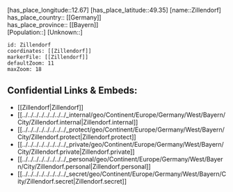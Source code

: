 ﻿---
location: [49.35,12.67] 
mapzoom: [7,12] 
mapmarker: city 
type: City
tags:
- geo/City


SpocWebEntityId: 35832
isDeleted: false
confidential: public

---
[has_place_longitude::12.67] 
[has_place_latitude::49.35] 
[name::Zillendorf] 
has_place_country:: [[Germany]]  
has_place_province:: [[Bayern]]  
[Population::] 
[Unknown::] 


```leaflet
id: Zillendorf
coordinates: [[Zillendorf]] 
markerFile: [[Zillendorf]] 
defaultZoom: 11 
maxZoom: 18
```


## Confidential Links & Embeds: 
- [[Zillendorf|Zillendorf]]  
- [[../../../../../../../../_internal/geo/Continent/Europe/Germany/West/Bayern/City/Zillendorf.internal|Zillendorf.internal]] 
- [[../../../../../../../../_protect/geo/Continent/Europe/Germany/West/Bayern/City/Zillendorf.protect|Zillendorf.protect]] 
- [[../../../../../../../../_private/geo/Continent/Europe/Germany/West/Bayern/City/Zillendorf.private|Zillendorf.private]] 
- [[../../../../../../../../_personal/geo/Continent/Europe/Germany/West/Bayern/City/Zillendorf.personal|Zillendorf.personal]] 
- [[../../../../../../../../_secret/geo/Continent/Europe/Germany/West/Bayern/City/Zillendorf.secret|Zillendorf.secret]] 
